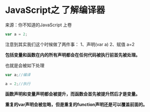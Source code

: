 # JavaScript之 了解编译器

来源：你不知道的JavaScript 上卷

``` javascript
var a = 2;
```

注意到其实我们这个时候做了两件事： 1、声明(var a) 2、赋值 a=2

**包括变量和函数在内的所有声明都会在任何代码被执行前首先被处理。**

也就是会被如下处理

``` javascript
var a;//编译

a = 2;//执行

```

**函数声明和变量声明都会被提升，而函数会首先被提升然后才是变量。**

**重复的var声明会被忽略，但是重复的function声明还是可以覆盖前面的。**
